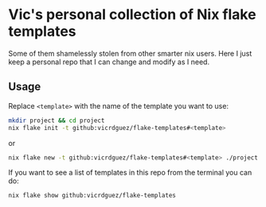 # Vic's personal collection of Nix flake templates

Some of them shamelessly stolen from other smarter nix users. Here I just keep a personal repo that
I can change and modify as I need.

## Usage

Replace `<template>` with the name of the template you want to use:

```bash
mkdir project && cd project
nix flake init -t github:vicrdguez/flake-templates#<template>
```
or 

```bash
nix flake new -t github:vicrdguez/flake-templates#<template> ./project
```

If you want to see a list of templates in this repo from the terminal you can do:

```bash
nix flake show github:vicrdguez/flake-templates
```
